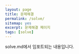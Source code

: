 ```yaml
---
layout: page
title: 문제해결
permalink: /solve/
sitemap: yes
excerpt: 문제해결 페이지
tags: [solve]
---
```


solve.md에서 임포트되는 내용입니다.
